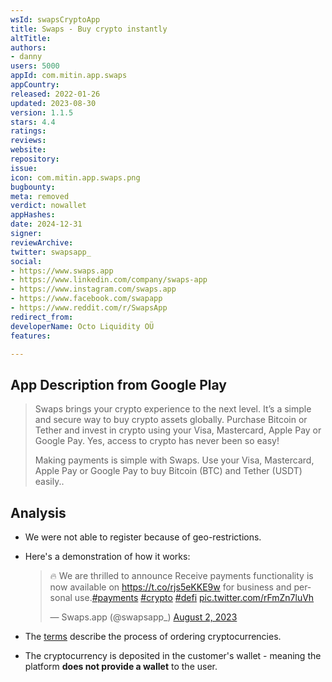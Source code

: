 ```yaml
---
wsId: swapsCryptoApp
title: Swaps - Buy crypto instantly
altTitle: 
authors:
- danny
users: 5000
appId: com.mitin.app.swaps
appCountry: 
released: 2022-01-26
updated: 2023-08-30
version: 1.1.5
stars: 4.4
ratings: 
reviews: 
website: 
repository: 
issue: 
icon: com.mitin.app.swaps.png
bugbounty: 
meta: removed
verdict: nowallet
appHashes: 
date: 2024-12-31
signer: 
reviewArchive: 
twitter: swapsapp_
social:
- https://www.swaps.app
- https://www.linkedin.com/company/swaps-app
- https://www.instagram.com/swaps.app
- https://www.facebook.com/swapapp
- https://www.reddit.com/r/SwapsApp
redirect_from: 
developerName: Octo Liquidity OÜ
features: 

---
```


## App Description from Google Play

  > Swaps brings your crypto experience to the next level. It’s a simple and secure way to buy crypto assets globally. Purchase Bitcoin or Tether and invest in crypto using your Visa, Mastercard, Apple Pay or Google Pay. Yes, access to crypto has never been so easy!
  >
  > Making payments is simple with Swaps. Use your Visa, Mastercard, Apple Pay or Google Pay to buy Bitcoin (BTC) and Tether (USDT) easily..

## Analysis 

- We were not able to register because of geo-restrictions.
- Here's a demonstration of how it works:

  <blockquote class="twitter-tweet"><p lang="en" dir="ltr">🔥 We are thrilled to announce Receive payments functionality is now available on <a href="https://t.co/rjs5eKKE9w">https://t.co/rjs5eKKE9w</a> for business and personal use.<a href="https://twitter.com/hashtag/payments?src=hash&amp;ref_src=twsrc%5Etfw">#payments</a> <a href="https://twitter.com/hashtag/crypto?src=hash&amp;ref_src=twsrc%5Etfw">#crypto</a> <a href="https://twitter.com/hashtag/defi?src=hash&amp;ref_src=twsrc%5Etfw">#defi</a> <a href="https://t.co/rFmZn7luVh">pic.twitter.com/rFmZn7luVh</a></p>&mdash; Swaps.app (@swapsapp_) <a href="https://twitter.com/swapsapp_/status/1686664388827111424?ref_src=twsrc%5Etfw">August 2, 2023</a></blockquote> <script async src="https://platform.twitter.com/widgets.js" charset="utf-8"></script>

- The [terms](https://help.swaps.app/en/articles/5981530-terms-and-conditions) describe the process of ordering cryptocurrencies.
- The cryptocurrency is deposited in the customer's wallet - meaning the platform **does not provide a wallet** to the user.